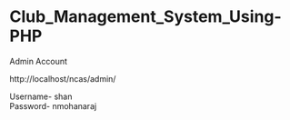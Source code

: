 # Club_Management_System_Using-PHP


Admin Account

http://localhost/ncas/admin/

Username- shan       
Password- nmohanaraj
